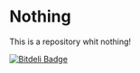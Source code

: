 Nothing
=======

This is a repository whit nothing! 


[![Bitdeli Badge](https://d2weczhvl823v0.cloudfront.net/gorrotowi/nothing/trend.png)](https://bitdeli.com/free "Bitdeli Badge")

